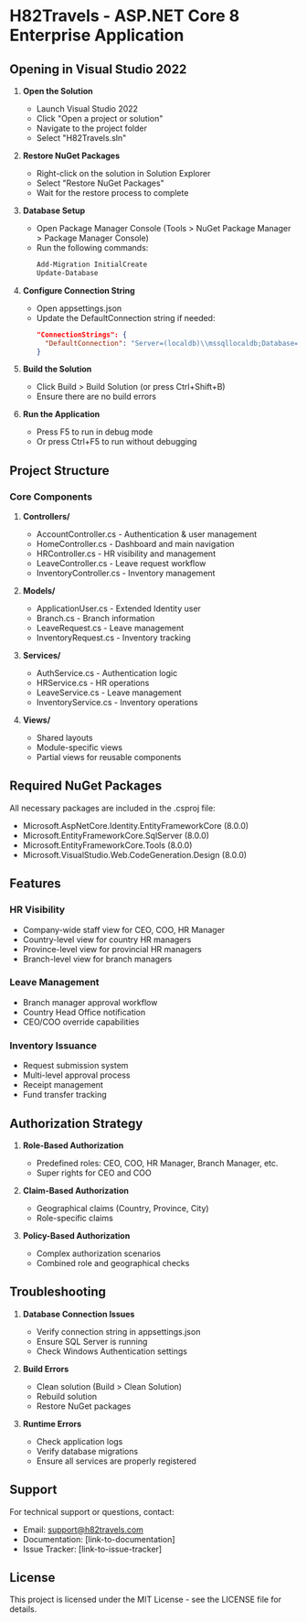# H82Travels - ASP.NET Core 8 Enterprise Application

## Opening in Visual Studio 2022

1. **Open the Solution**
   - Launch Visual Studio 2022
   - Click "Open a project or solution"
   - Navigate to the project folder
   - Select "H82Travels.sln"

2. **Restore NuGet Packages**
   - Right-click on the solution in Solution Explorer
   - Select "Restore NuGet Packages"
   - Wait for the restore process to complete

3. **Database Setup**
   - Open Package Manager Console (Tools > NuGet Package Manager > Package Manager Console)
   - Run the following commands:
     ```powershell
     Add-Migration InitialCreate
     Update-Database
     ```

4. **Configure Connection String**
   - Open appsettings.json
   - Update the DefaultConnection string if needed:
     ```json
     "ConnectionStrings": {
       "DefaultConnection": "Server=(localdb)\\mssqllocaldb;Database=H82Travels;Trusted_Connection=True;MultipleActiveResultSets=true"
     }
     ```

5. **Build the Solution**
   - Click Build > Build Solution (or press Ctrl+Shift+B)
   - Ensure there are no build errors

6. **Run the Application**
   - Press F5 to run in debug mode
   - Or press Ctrl+F5 to run without debugging

## Project Structure

### Core Components

1. **Controllers/**
   - AccountController.cs - Authentication & user management
   - HomeController.cs - Dashboard and main navigation
   - HRController.cs - HR visibility and management
   - LeaveController.cs - Leave request workflow
   - InventoryController.cs - Inventory management

2. **Models/**
   - ApplicationUser.cs - Extended Identity user
   - Branch.cs - Branch information
   - LeaveRequest.cs - Leave management
   - InventoryRequest.cs - Inventory tracking

3. **Services/**
   - AuthService.cs - Authentication logic
   - HRService.cs - HR operations
   - LeaveService.cs - Leave management
   - InventoryService.cs - Inventory operations

4. **Views/**
   - Shared layouts
   - Module-specific views
   - Partial views for reusable components

## Required NuGet Packages
All necessary packages are included in the .csproj file:
- Microsoft.AspNetCore.Identity.EntityFrameworkCore (8.0.0)
- Microsoft.EntityFrameworkCore.SqlServer (8.0.0)
- Microsoft.EntityFrameworkCore.Tools (8.0.0)
- Microsoft.VisualStudio.Web.CodeGeneration.Design (8.0.0)

## Features

### HR Visibility
- Company-wide staff view for CEO, COO, HR Manager
- Country-level view for country HR managers
- Province-level view for provincial HR managers
- Branch-level view for branch managers

### Leave Management
- Branch manager approval workflow
- Country Head Office notification
- CEO/COO override capabilities

### Inventory Issuance
- Request submission system
- Multi-level approval process
- Receipt management
- Fund transfer tracking

## Authorization Strategy

1. **Role-Based Authorization**
   - Predefined roles: CEO, COO, HR Manager, Branch Manager, etc.
   - Super rights for CEO and COO

2. **Claim-Based Authorization**
   - Geographical claims (Country, Province, City)
   - Role-specific claims

3. **Policy-Based Authorization**
   - Complex authorization scenarios
   - Combined role and geographical checks

## Troubleshooting

1. **Database Connection Issues**
   - Verify connection string in appsettings.json
   - Ensure SQL Server is running
   - Check Windows Authentication settings

2. **Build Errors**
   - Clean solution (Build > Clean Solution)
   - Rebuild solution
   - Restore NuGet packages

3. **Runtime Errors**
   - Check application logs
   - Verify database migrations
   - Ensure all services are properly registered

## Support

For technical support or questions, contact:
- Email: support@h82travels.com
- Documentation: [link-to-documentation]
- Issue Tracker: [link-to-issue-tracker]

## License

This project is licensed under the MIT License - see the LICENSE file for details.
